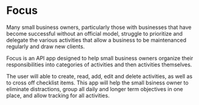 # Focus

Many small business owners, particularly those with businesses that have become successful without an official model, struggle to prioritize and delegate the various activities that allow a business to be maintenanced regularly and draw new clients. 

Focus is an API app designed to help small business owners organize their responsibilities into categories of activities and then activities themselves.

The user will able to create, read, add, edit and delete activities, as well as to cross off checklist items. This app will help the small bsiness owner to eliminate distractions, group all daily and longer term objectives in one place, and allow tracking for all activities. 
  
